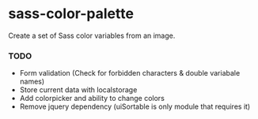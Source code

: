 # sass-color-palette
Create a set of Sass color variables from an image.

### TODO
* Form validation (Check for forbidden characters & double variabale names)
* Store current data with localstorage
* Add colorpicker and ability to change colors
* Remove jquery dependency (uiSortable is only module that requires it)

